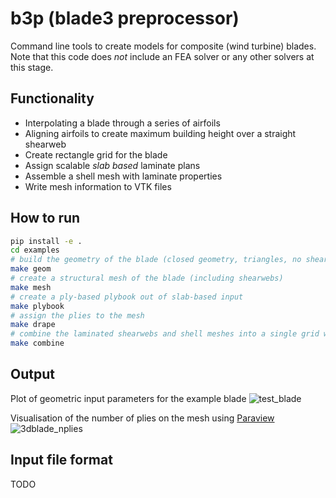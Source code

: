 # b3p (blade3 preprocessor)
Command line tools to create models for composite (wind turbine) blades. 
Note that this code does *not* include an FEA solver or any other solvers at this stage. 

## Functionality
- Interpolating a blade through a series of airfoils
- Aligning airfoils to create maximum building height over a straight shearweb
- Create rectangle grid for the blade
- Assign scalable *slab based* laminate plans 
- Assemble a shell mesh with laminate properties
- Write mesh information to VTK files

## How to run
```sh
pip install -e . 
cd examples
# build the geometry of the blade (closed geometry, triangles, no shearwebs)
make geom 
# create a structural mesh of the blade (including shearwebs)
make mesh 
# create a ply-based plybook out of slab-based input
make plybook 
# assign the plies to the mesh
make drape 
# combine the laminated shearwebs and shell meshes into a single grid with shared nodes
make combine 
```
## Output
Plot of geometric input parameters for the example blade
![test_blade](https://user-images.githubusercontent.com/8971152/148471383-7f652a84-447a-4db0-81e2-2e27b1785745.png)

Visualisation of the number of plies on the mesh using [Paraview](https://paraview.org)
![3dblade_nplies](https://user-images.githubusercontent.com/8971152/148471469-61fb3efb-1789-4667-97b4-11b9e36d2e73.png)

## Input file format
TODO

